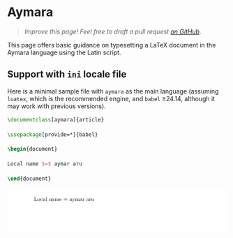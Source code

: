 # Aymara

<blockquote>
  <p><em>Improve this page! Feel free to draft a pull request <a href="https://github.com/latex3/babel/tree/docs/docs">on GitHub</a></em>.</p>
</blockquote>

This page offers basic guidance on typesetting a LaTeX document in the
Aymara language using the Latin script.

## Support with `ini` locale file

Here is a minimal sample file with `aymara` as the main language
(assuming `luatex`, which is the recommended engine, and `babel` ≥24.14,
although it may work with previous versions).

```tex
\documentclass[aymara]{article}

\usepackage[provide=*]{babel}

\begin{document}

Local name $=$ aymar aru

\end{document}
```

![](../media/locale-aymara.png)